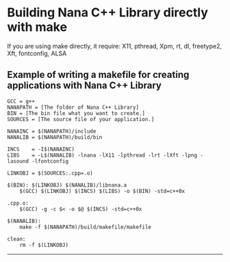# Building Nana C++ Library directly with make
If you are using make directly, it require:
X11, pthread, Xpm, rt, dl, freetype2, Xft, fontconfig, ALSA

Example of writing a makefile for creating applications with Nana C++ Library
-------------------
```
GCC	= g++
NANAPATH = [The folder of Nana C++ Library]
BIN	= [The bin file what you want to create.]
SOURCES = [The source file of your application.]

NANAINC	= $(NANAPATH)/include
NANALIB = $(NANAPATH)/build/bin

INCS	= -I$(NANAINC)
LIBS	= -L$(NANALIB) -lnana -lX11 -lpthread -lrt -lXft -lpng -lasound -lfontconfig

LINKOBJ	= $(SOURCES:.cpp=.o)

$(BIN): $(LINKOBJ) $(NANALIB)/libnana.a
	$(GCC) $(LINKOBJ) $(INCS) $(LIBS) -o $(BIN) -std=c++0x

.cpp.o:
	$(GCC) -g -c $< -o $@ $(INCS) -std=c++0x

$(NANALIB):
	make -f $(NANAPATH)/build/makefile/makefile

clean:
	rm -f $(LINKOBJ)
```
-------------------
